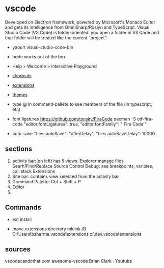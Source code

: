 # vscode
Developed on Electron framework, powered by Microsoft's Monaco Editor and gets its intelligence from OmniSharp/Roslyn and TypeScript.
Visual Studio Code (VS Code) is folder-oriented: you open a folder in VS Code and that folder will be treated like the current “project”.

* yaourt visual-studio-code-bin

* node works out of the box

* Help > Welcome > Interactive Playground

* [shortcuts](shortcuts.md)
* [extensions](extensions.md)
* [themes](themes.md)

* type @ in command-pallete to see members of the file (in typescript, etc)

* font ligatures
https://github.com/tonsky/FiraCode
pacman -S otf-fira-code
"editor.fontLigatures": true,
"editor.fontFamily": "'Fira Code'"

* auto-save
"files.autoSave": "afterDelay",
"files.autoSaveDelay": 10000

## sections
1. activity bar:(on left) has 5 views:
Explorer:manage files
Searh/Find/Replace
Source Control
Debug: see breakpoints, varibles, call stack
Extensions
2. Site bar: contains view selected from the activity bar
3. Command Palette: Ctrl + Shift + P
4. Editor
5.

## Commands
* ext install


* move extensions directory
mklink /D C:\Users\bsharma\.vscode\extensions c:\dev\.vscode\extensions




## sources
vscodecandothat.com
awesome-vscode
Brian Clark : Youtube


